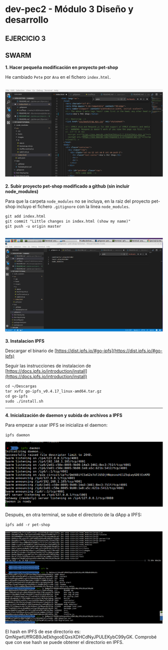 # dev-pec2 - Módulo 3 Diseño y desarrollo

## EJERCICIO 3

**SWARM** 
---

**1. Hacer pequeña modificación en proyecto pet-shop**

He cambiado `Pete` por `Ana` en el fichero `index.html`.

![pantalla-ej2-01.png](https://github.com/anakb/dev-pec2/blob/master/ejercicio-2/Cambios%20en%20pet%20shop.png "pantalla-ej2-01")
---

**2. Subir proyecto pet-shop modificado a github (sin incluir node_modules)**

Para que la carpeta `node_modules` no se incluya, en la raiz del proyecto pet-shop incluyo el fichero `.gitignore` con la linea `node_modules`.

```
git add index.html
git commit "Little changes in index.html (show my name)"
git push -u origin master
```

![pantalla-ej2-02.png](https://github.com/anakb/dev-pec2/blob/master/ejercicio-2/gitignore.png "pantalla-ej2-02")
---

**3. Instalacion IPFS**

Descargar el binario de [https://dist.ipfs.io/#go-ipfs](https://dist.ipfs.io/#go-ipfs)

Seguir las instrucciones de instalacion de [https://docs.ipfs.io/introduction/install](https://docs.ipfs.io/introduction/install)

```
cd ~/Descargas
tar xvfz go-ipfs_v0.4.17_linux-amd64.tar.gz
cd go-ipfs
sudo ./install.sh
```

---

**4. Inicialización de daemon y subida de archivos a IPFS**

Para empezar a usar IPFS se inicializa el daemon:

`ipfs daemon`

![pantalla-ej2-04.png](https://github.com/anakb/dev-pec2/blob/master/ejercicio-2/DAEMON.png "pantalla-ej2-04")

Después, en otra terminal, se sube el directorio de la dApp a IPFS:

`ipfs add -r pet-shop`

![pantalla-ej2-05.png](https://github.com/anakb/dev-pec2/blob/master/ejercicio-2/Subida%20IPFS.png "pantalla-ej2-05")

El hash en IPFS de ese directorio es: QmNgwtUffRGB9JeEkhgooEQxsXDHCdNyJPULEKybC99yGK. Comprobé que con ese hash se puede obtener el directorio en IPFS. 